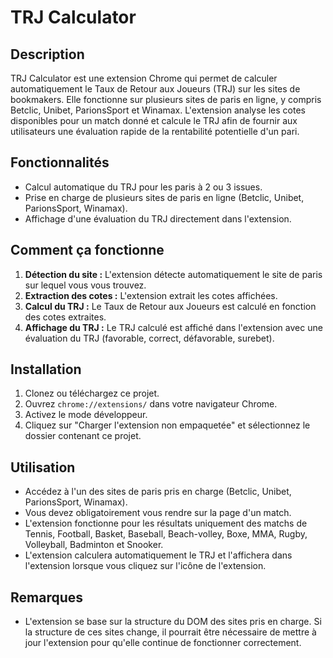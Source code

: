 # TRJ Calculator

## Description

TRJ Calculator est une extension Chrome qui permet de calculer automatiquement le Taux de Retour aux Joueurs (TRJ) sur les sites de bookmakers. Elle fonctionne sur plusieurs sites de paris en ligne, y compris Betclic, Unibet, ParionsSport et Winamax. L'extension analyse les cotes disponibles pour un match donné et calcule le TRJ afin de fournir aux utilisateurs une évaluation rapide de la rentabilité potentielle d'un pari.

## Fonctionnalités

- Calcul automatique du TRJ pour les paris à 2 ou 3 issues.
- Prise en charge de plusieurs sites de paris en ligne (Betclic, Unibet, ParionsSport, Winamax).
- Affichage d'une évaluation du TRJ directement dans l'extension.

## Comment ça fonctionne

1. **Détection du site :** L'extension détecte automatiquement le site de paris sur lequel vous vous trouvez.
2. **Extraction des cotes :** L'extension extrait les cotes affichées.
3. **Calcul du TRJ :** Le Taux de Retour aux Joueurs est calculé en fonction des cotes extraites.
4. **Affichage du TRJ :** Le TRJ calculé est affiché dans l'extension avec une évaluation du TRJ (favorable, correct, défavorable, surebet).

## Installation

1. Clonez ou téléchargez ce projet.
2. Ouvrez `chrome://extensions/` dans votre navigateur Chrome.
3. Activez le mode développeur.
4. Cliquez sur "Charger l'extension non empaquetée" et sélectionnez le dossier contenant ce projet.

## Utilisation

- Accédez à l'un des sites de paris pris en charge (Betclic, Unibet, ParionsSport, Winamax).
- Vous devez obligatoirement vous rendre sur la page d'un match.
- L'extension fonctionne pour les résultats uniquement des matchs de Tennis, Football, Basket, Baseball, Beach-volley, Boxe, MMA, Rugby, Volleyball, Badminton et Snooker.
- L'extension calculera automatiquement le TRJ et l'affichera dans l'extension lorsque vous cliquez sur l'icône de l'extension.

## Remarques

- L'extension se base sur la structure du DOM des sites pris en charge. Si la structure de ces sites change, il pourrait être nécessaire de mettre à jour l'extension pour qu'elle continue de fonctionner correctement.
